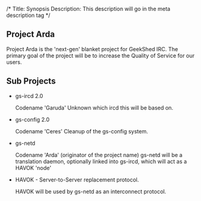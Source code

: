 /*
Title: Synopsis
Description: This description will go in the meta description tag
*/

## Project Arda
Project Arda is the 'next-gen' blanket project for GeekShed IRC. The primary goal of the project will be to increase the Quality of Service for our users.

## Sub Projects

* gs-ircd 2.0

	Codename 'Garuda'
	Unknown which ircd this will be based on.

* gs-config 2.0

	Codename 'Ceres'
	Cleanup of the gs-config system.

* gs-netd

	Codename 'Arda' (originator of the project name)
	gs-netd will be a translation daemon, optionally linked into gs-ircd, which will act as a HAVOK 'node'

* HAVOK		-	Server-to-Server replacement protocol. 

	HAVOK will be used by gs-netd as an interconnect protocol.
